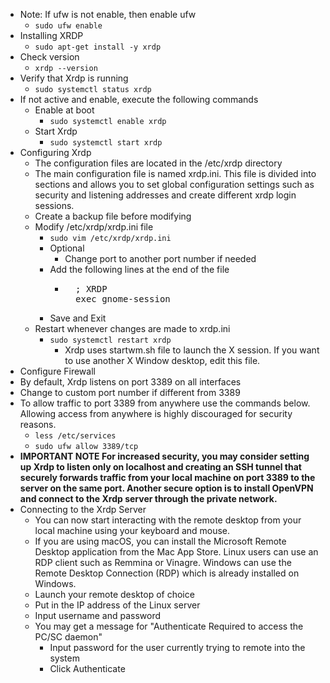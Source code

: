 * Note: If ufw is not enable, then enable ufw
  * `sudo ufw enable`
* Installing XRDP
  * `sudo apt-get install -y xrdp`
* Check version
  * `xrdp --version`
* Verify that Xrdp is running
  * `sudo systemctl status xrdp`
* If not active and enable, execute the following commands
  * Enable at boot
    * `sudo systemctl enable xrdp`
  * Start Xrdp
    * `sudo systemctl start xrdp`
* Configuring Xrdp
  * The configuration files are located in the /etc/xrdp directory
  * The main configuration file is named xrdp.ini. This file is divided into sections and allows you to set global configuration settings such as security and listening addresses and create different xrdp login sessions.
  * Create a backup file before modifying
  * Modify /etc/xrdp/xrdp.ini file
    * `sudo vim /etc/xrdp/xrdp.ini`
    * Optional
      * Change port to another port number if needed
    * Add the following lines at the end of the file
      * <pre>
          ; XRDP
          exec gnome-session
        </pre>
    * Save and Exit
  * Restart whenever changes are made to xrdp.ini
    * `sudo systemctl restart xrdp`
      * Xrdp uses startwm.sh file to launch the X session. If you want to use another X Window desktop, edit this file.
 * Configure Firewall
  * By default, Xrdp listens on port 3389 on all interfaces
  * Change to custom port number if different from 3389
  * To allow traffic to port 3389 from anywhere use the commands below. Allowing access from anywhere is highly discouraged for security reasons.
    * `less /etc/services`
    * `sudo ufw allow 3389/tcp`
   * **IMPORTANT NOTE For increased security, you may consider setting up Xrdp to listen only on localhost and creating an SSH tunnel that securely forwards traffic from your local machine on port 3389 to the server on the same port. Another secure option is to install OpenVPN and connect to the Xrdp server through the private network.**
* Connecting to the Xrdp Server
  * You can now start interacting with the remote desktop from your local machine using your keyboard and mouse.
  * If you are using macOS, you can install the Microsoft Remote Desktop application from the Mac App Store. Linux users can use an RDP client such as Remmina or Vinagre. Windows can use the Remote Desktop Connection (RDP) which is already installed on Windows.
  * Launch your remote desktop of choice
  * Put in the IP address of the Linux server
  * Input username and password
  * You may get a message for "Authenticate Required to access the PC/SC daemon"
    * Input password for the user currently trying to remote into the system
    * Click Authenticate
